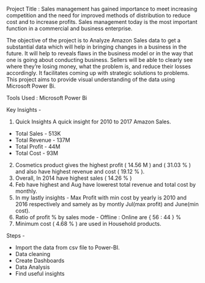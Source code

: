 Project Title : Sales management has gained importance to meet increasing competition and the need for improved methods of distribution to reduce cost and to increase profits. Sales management today is the most important function in a commercial and business enterprise.

The objective of the project is to Analyze Amazon Sales data to get a substantial data which will help in bringing changes in a business in the future. It will help to reveals flaws in the business model or in the way that one is going about conducting business. Sellers will be able to clearly see where they’re losing money, what the problem is, and reduce their losses accordingly. It facilitates coming up with strategic solutions to problems. This project aims to provide visual understanding of the data using Microsoft Power Bi.

Tools Used : Microsoft Power Bi

Key Insights -
 1) Quick Insights
   A quick insight for 2010 to 2017 Amazon Sales.
   * Total Sales - 513K
   * Total Revenue - 137M
   * Total Profit - 44M
   * Total Cost - 93M
2) Cosmetics product gives the highest profit ( 14.56 M ) and ( 31.03 % ) and also have highest revenue  and cost ( 19.12 % ).
3) Overall, In 2014 have highest sales ( 14.26 % )
4) Feb have highest and Aug have lowerest total revenue and total cost by monthly.
5) In my lastly insights - Max Profit with min cost by yearly is 2010 and 2016 respectively and samely as by montly  Jul(max profit) and June(min cost).
6) Ratio of profit % by sales mode - Offline : Online  are  { 56 : 44 } %
7) Minimum cost ( 4.68 % ) are used in Household products.

Steps -
* Import the data from csv file to Power-BI.
* Data cleaning
* Create Dashboards
* Data Analysis
* Find useful insights 
   
